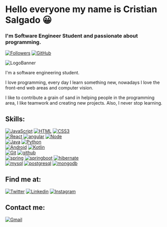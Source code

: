 # Hello everyone my name is Cristian Salgado 😀


### I'm Software Engineer Student and passionate about programming.

[![Followers](https://img.shields.io/twitter/follow/Criss_A_S?color=%23530AF0&logo=Twitter&style=for-the-badge)](https://twitter.com/Criss_A_S)
[![GitHub](https://img.shields.io/github/followers/Cristian-AS?color=%23530AF0&logo=GitHub&style=for-the-badge)](https://github.com/Cristian-AS)<br/>

![LogoBanner](https://media.istockphoto.com/vectors/computer-science-word-concepts-banner-vector-id1173371416?k=20&m=1173371416&s=170667a&w=0&h=g-s5C75Vf0rlkQc7LpPJUIIvTg4gIJtmkaTfNLQ9hOQ=)

I'm a software engineering student.

I love programming, every day I learn something new, nowadays I love the front-end web areas and computer vision.

I like to contribute a grain of sand in helping people in the programming area, I like teamwork and creating new projects. Also, I never stop learning.

## Skills:
[![JavaScript](https://img.shields.io/badge/JavaScript-FFFF00?style=for-the-badge&logo=JavaScript&logoColor=white&labelColor=101010)](https://github.com/Cristian-AS/Cristian-AS/blob/main)
[![HTML](https://img.shields.io/badge/HTML5-E34F26?style=for-the-badge&logo=HTML5&logoColor=white&labelColor=101010)](https://github.com/Cristian-AS/Cristian-AS/blob/main)
[![CSS3](https://img.shields.io/badge/CSS3-1572B6?style=for-the-badge&logo=CSS3&logoColor=white&labelColor=101010)](https://github.com/Cristian-AS/Cristian-AS/blob/main)<br/>
[![React](https://img.shields.io/badge/React-5DADE2?style=for-the-badge&logo=React&logoColor=white&labelColor=101010)](https://github.com/Cristian-AS/Cristian-AS/blob/main)
[![angular](https://img.shields.io/badge/angular-DD1100?style=for-the-badge&logo=angular&logoColor=white&labelColor=101010)](https://github.com/Cristian-AS/Cristian-AS/blob/main)
[![Node](https://img.shields.io/badge/NodeJS-2ECC71?style=for-the-badge&logo=Node.js&logoColor=white&labelColor=101010)](https://github.com/Cristian-AS/Cristian-AS/blob/main)<br/>
[![Java](https://img.shields.io/badge/Java-007396?style=for-the-badge&logo=Java&logoColor=white&labelColor=101010)](https://github.com/Cristian-AS/Cristian-AS/blob/main)
[![Python](https://img.shields.io/badge/Python-3776AB?style=for-the-badge&logo=Python&logoColor=white&labelColor=101010)](https://github.com/Cristian-AS/Cristian-AS/blob/main)<br/>
[![Android](https://img.shields.io/badge/Android-17A589?style=for-the-badge&logo=Android&logoColor=white&labelColor=101010)](https://github.com/Cristian-AS/Cristian-AS/blob/main)
[![Kotlin](https://img.shields.io/badge/Kotlin-7D3C98?style=for-the-badge&logo=Kotlin&logoColor=white&labelColor=101010)](https://github.com/Cristian-AS/Cristian-AS/blob/main)<br/>
[![Git](https://img.shields.io/badge/Git-F39C12?style=for-the-badge&logo=Git&logoColor=white&labelColor=101010)](https://github.com/Cristian-AS/Cristian-AS/blob/main)
[![github](https://img.shields.io/badge/github-181717?style=for-the-badge&logo=github&logoColor=white&labelColor=101010)](https://github.com/Cristian-AS/Cristian-AS/blob/main)<br/>
[![spring](https://img.shields.io/badge/spring-6DB33F?style=for-the-badge&logo=spring&logoColor=white&labelColor=101010)](https://github.com/Cristian-AS/Cristian-AS/blob/main)
[![springboot](https://img.shields.io/badge/springboot-6DB33F?style=for-the-badge&logo=springboot&logoColor=white&labelColor=101010)](https://github.com/Cristian-AS/Cristian-AS/blob/main)
[![hibernate](https://img.shields.io/badge/hibernate-59666C?style=for-the-badge&logo=hibernate&logoColor=white&labelColor=101010)](https://github.com/Cristian-AS/Cristian-AS/blob/main)<br/>
[![mysql](https://img.shields.io/badge/mysql-4479A1?style=for-the-badge&logo=mysql&logoColor=white&labelColor=#4479A1)](https://github.com/Cristian-AS/Cristian-AS/blob/main)
[![postgresql](https://img.shields.io/badge/postgresql-4169E1?style=for-the-badge&logo=postgresql&logoColor=white&labelColor=101010)](https://github.com/Cristian-AS/Cristian-AS/blob/main)
[![mongodb](https://img.shields.io/badge/mongodb-47A248?style=for-the-badge&logo=mongodb&logoColor=white&labelColor=101010)](https://github.com/Cristian-AS/Cristian-AS/blob/main)<br/>

## Find me at:
[![Twitter](https://img.shields.io/badge/Twitter-@Cristian_A_S-1DA1F2?style=for-the-badge&logo=Twitter&logoColor=white&labelColor=101010)](https://twitter.com/Criss_A_S)
[![Linkedin](https://img.shields.io/badge/Linkedin-Cristian_Salgado-0A66C2?style=for-the-badge&logo=Linkedin&logoColor=white&labelColor=101010)](https://www.linkedin.com/in/cristian-avenda%C3%B1o-salgado/)
[![Instagram](https://img.shields.io/badge/Instagram-Cristian_Salgado-E4405F?style=for-the-badge&logo=Instagram&logoColor=white&labelColor=101010)](https://www.instagram.com/cristiian_salgadoo/)


## Contact me:
[![Gmail](https://img.shields.io/badge/Gmail-CristianSalgado312@Gmail.com-E4405F?style=for-the-badge&logo=Gmail&logoColor=white&labelColor=101010)](mailto:cristiansalgado312@gmail.com?subject=Hola%20Cristian%20Salgado)
